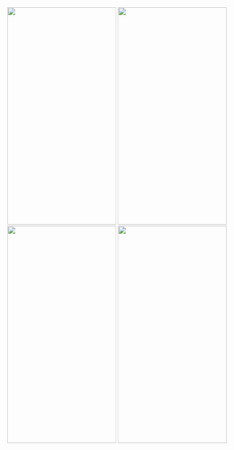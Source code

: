 <img src="https://github.com/Athena65/Dinner_Project_Flutter/assets/41066333/d27e765e-0723-4997-a209-1894204ff34d" width="250" height="500"/> 
<img src="https://github.com/Athena65/Dinner_Project_Flutter/assets/41066333/a61dc502-6d0b-4356-95e5-64ecc840542c" width="250" height="500"/> 
<img src="https://github.com/Athena65/Dinner_Project_Flutter/assets/41066333/f1508d9b-5f08-416a-b49f-c44581152036" width="250" height="500"/>
<img src="https://github.com/Athena65/Dinner_Project_Flutter/assets/41066333/a2a4d73b-70c0-4335-88f5-d6a07b3ec726" width="250" height="500"/>



